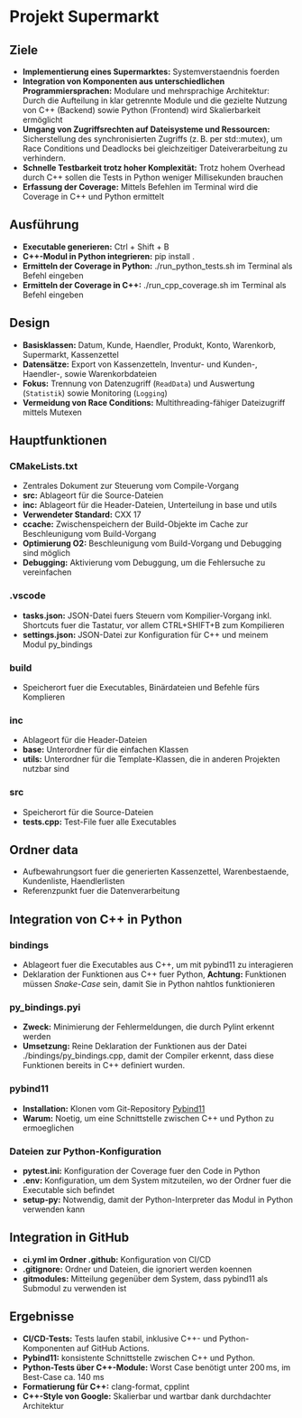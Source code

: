 # **Projekt Supermarkt**

## **Ziele**

- **Implementierung eines Supermarktes:** Systemverstaendnis foerden
- **Integration von Komponenten aus unterschiedlichen Programmiersprachen:** Modulare und mehrsprachige Architektur:
Durch die Aufteilung in klar getrennte Module und die gezielte Nutzung von C++ (Backend) sowie Python (Frontend) wird Skalierbarkeit ermöglicht
- **Umgang von Zugriffsrechten auf Dateisysteme und Ressourcen:** Sicherstellung des synchronisierten Zugriffs
(z. B. per std::mutex), um Race Conditions und Deadlocks bei gleichzeitiger Dateiverarbeitung zu verhindern.
- **Schnelle Testbarkeit trotz hoher Komplexität:** Trotz hohem Overhead durch C++ sollen die Tests in Python weniger Millisekunden brauchen
- **Erfassung der Coverage:** Mittels Befehlen im Terminal wird die Coverage in C++ und Python ermittelt

## **Ausführung**

- **Executable generieren:** Ctrl + Shift + B
- **C++-Modul in Python integrieren:** pip install .
- **Ermitteln der Coverage in Python:** ./run_python_tests.sh im Terminal als Befehl eingeben
- **Ermitteln der Coverage in C++:** ./run_cpp_coverage.sh  im Terminal als Befehl eingeben

## **Design**

- **Basisklassen:** Datum, Kunde, Haendler, Produkt, Konto, Warenkorb, Supermarkt, Kassenzettel
- **Datensätze:** Export von Kassenzetteln, Inventur- und Kunden-, Haendler-, sowie Warenkorbdateien
- **Fokus:** Trennung von Datenzugriff (`ReadData`) und Auswertung (`Statistik`) sowie Monitoring (`Logging`)
- **Vermeidung von Race Conditions:** Multithreading-fähiger Dateizugriff mittels Mutexen

## **Hauptfunktionen**

### **CMakeLists.txt**

- Zentrales Dokument zur Steuerung vom Compile-Vorgang
- **src:** Ablageort für die Source-Dateien
- **inc:** Ablageort für die Header-Dateien, Unterteilung in base und utils
- **Verwendeter Standard:** CXX 17
- **ccache:** Zwischenspeichern der Build-Objekte im Cache zur Beschleunigung vom Build-Vorgang
- **Optimierung O2:** Beschleunigung vom Build-Vorgang und Debugging sind möglich
- **Debugging:** Aktivierung vom Debuggung, um die Fehlersuche zu vereinfachen

### **.vscode**

- **tasks.json:** JSON-Datei fuers Steuern vom Kompilier-Vorgang inkl. Shortcuts fuer die Tastatur,
vor allem CTRL+SHIFT+B zum Kompilieren
- **settings.json:** JSON-Datei zur Konfiguration für C++ und meinem Modul py_bindings

### **build**

- Speicherort fuer die Executables, Binärdateien und Befehle fürs Komplieren

### **inc**

- Ablageort für die Header-Dateien
- **base:** Unterordner für die einfachen Klassen
- **utils:** Unterordner für die Template-Klassen, die in anderen Projekten nutzbar sind

### **src**

- Speicherort für die Source-Dateien
- **tests.cpp:** Test-File fuer alle Executables

## **Ordner data**

- Aufbewahrungsort fuer die generierten Kassenzettel, Warenbestaende, Kundenliste, Haendlerlisten
- Referenzpunkt fuer die Datenverarbeitung

## **Integration von C++ in Python**

### **bindings**

- Ablageort fuer die Executables aus C++, um mit pybind11 zu interagieren
- Deklaration der Funktionen aus C++ fuer Python, **Achtung:** Funktionen müssen
*Snake-Case* sein, damit Sie in Python nahtlos funktionieren

### **py_bindings.pyi**

- **Zweck:** Minimierung der Fehlermeldungen, die durch Pylint erkennt werden
- **Umsetzung:** Reine Deklaration der Funktionen aus der Datei ./bindings/py_bindings.cpp,
damit der Compiler erkennt, dass diese Funktionen bereits in C++ definiert wurden.

### **pybind11**

- **Installation:** Klonen vom Git-Repository [Pybind11](https://github.com/pybind/pybind11.git)
- **Warum:** Noetig, um eine Schnittstelle zwischen C++ und Python zu ermoeglichen

### **Dateien zur Python-Konfiguration**

- **pytest.ini:** Konfiguration der Coverage fuer den Code in Python
- **.env:** Konfiguration, um dem System mitzuteilen, wo der Ordner fuer die Executable sich befindet
- **setup-py:** Notwendig, damit der Python-Interpreter das Modul in Python verwenden kann

## **Integration in GitHub**

- **ci.yml im Ordner .github:** Konfiguration von CI/CD
- **.gitignore:** Ordner und Dateien, die ignoriert werden koennen
- **gitmodules:** Mitteilung gegenüber dem System, dass pybind11 als Submodul zu verwenden ist

## **Ergebnisse**

- **CI/CD-Tests:** Tests laufen stabil, inklusive C++- und Python-Komponenten auf GitHub Actions.
- **Pybind11:** konsistente Schnittstelle zwischen C++ und Python.
- **Python-Tests über C++-Module:** Worst Case benötigt unter 200 ms, im Best-Case ca. 140 ms
- **Formatierung für C++:** clang-format, cpplint
- **C++-Style von Google:** Skalierbar und wartbar dank durchdachter Architektur
